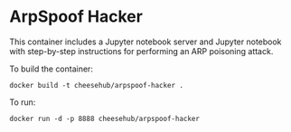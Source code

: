 # ArpSpoof Hacker

This container includes a Jupyter notebook server and Jupyter notebook with step-by-step instructions for performing an ARP poisoning attack. 

To build the container:

``
docker build -t cheesehub/arpspoof-hacker .
``

To run:

``
docker run -d -p 8888 cheesehub/arpspoof-hacker
``
